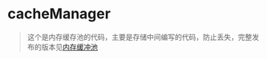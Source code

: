 # cacheManager

> 这个是内存缓存池的代码，主要是存储中间编写的代码，防止丢失，完整发布的版本见[内存缓冲池](https://github.com/youbingchenyoubing/cachePool)
